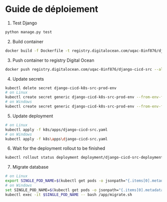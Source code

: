 # Guide de déploiement

1. Test Django

```bash
python manage.py test
```

2. Build container

```bash
docker build -f Dockerfile -t registry.digitalocean.com/uqac-8inf876/django-cicd-src:latest -t registry.digitalocean.com/uqac-8inf876/django-cicd-src:v1 .
```

3. Push container to registry Digital Ocean

```bash
docker push registry.digitalocean.com/uqac-8inf876/django-cicd-src --all-tags
```

4. Update secrets

```bash
kubectl delete secret django-cicd-k8s-src-prod-env
# on Linux
kubectl create secret generic django-cicd-k8s-src-prod-env --from-env-file=src/.env.prod
# on Windows
kubectl create secret generic django-cicd-k8s-src-prod-env --from-env-file=src\.env.prod
```

5. Update deployment

```bash
# on Linux
kubectl apply -f k8s/apps/django-cicd-src.yaml
# on Windows
kubectl apply -f k8s\apps\django-cicd-src.yaml
```

6. Wait for the deployment rollout to be finished

```bash
kubectl rollout status deployment deployment/django-cicd-src-deployment
```

7. Migrate database

```bash
# on Linux
export SINGLE_POD_NAME=$(kubectl get pods -o jsonpath="{.items[0].metadata.name}")
# on Windows
set SINGLE_POD_NAME=$(kubectl get pods -o jsonpath="{.items[0].metadata.name}")
kubectl exec -it $SINGLE_POD_NAME -- bash /app/migrate.sh
```
